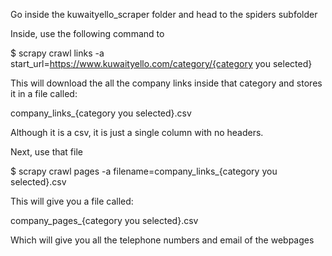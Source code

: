 Go inside the kuwaityello_scraper folder and head to the spiders subfolder

Inside, use the following command to 

$ scrapy crawl links -a start_url=https://www.kuwaityello.com/category/{category you selected}

This will download the all the company links inside that category and stores it in a file called:

company_links_{category you selected}.csv

Although it is a csv, it is just a single column with no headers.

Next, use that file

$ scrapy crawl pages -a filename=company_links_{category you selected}.csv

This will give you a file called:

company_pages_{category you selected}.csv

Which will give you all the telephone numbers and email of the webpages



